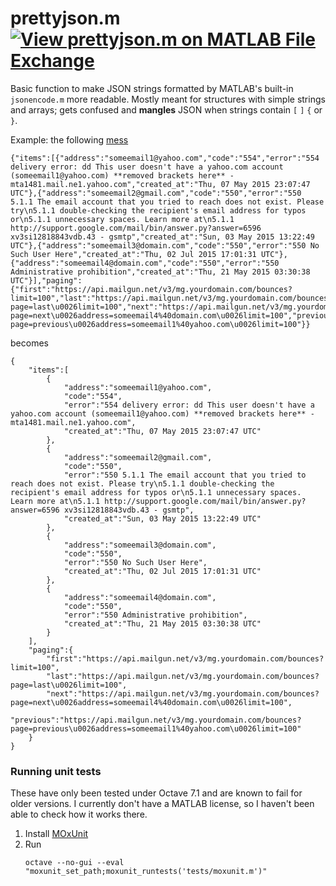 # prettyjson.m [![View prettyjson.m on MATLAB File Exchange](https://www.mathworks.com/matlabcentral/images/matlab-file-exchange.svg)](https://nl.mathworks.com/matlabcentral/fileexchange/72667-prettyjson-m)

Basic function to make JSON strings formatted by MATLAB's built-in `jsonencode.m` more readable. 
Mostly meant for structures with simple strings and arrays; gets confused and **mangles** JSON when strings contain `[` `]` `{` or `}`. 

Example: the following [mess](https://gist.github.com/tlongren/7697704d62f26235661e)

```
{"items":[{"address":"someemail1@yahoo.com","code":"554","error":"554 delivery error: dd This user doesn't have a yahoo.com account (someemail1@yahoo.com) **removed brackets here** - mta1481.mail.ne1.yahoo.com","created_at":"Thu, 07 May 2015 23:07:47 UTC"},{"address":"someemail2@gmail.com","code":"550","error":"550 5.1.1 The email account that you tried to reach does not exist. Please try\n5.1.1 double-checking the recipient's email address for typos or\n5.1.1 unnecessary spaces. Learn more at\n5.1.1 http://support.google.com/mail/bin/answer.py?answer=6596 xv3si12818843vdb.43 - gsmtp","created_at":"Sun, 03 May 2015 13:22:49 UTC"},{"address":"someemail3@domain.com","code":"550","error":"550 No Such User Here","created_at":"Thu, 02 Jul 2015 17:01:31 UTC"},{"address":"someemail4@domain.com","code":"550","error":"550 Administrative prohibition","created_at":"Thu, 21 May 2015 03:30:38 UTC"}],"paging":{"first":"https://api.mailgun.net/v3/mg.yourdomain.com/bounces?limit=100","last":"https://api.mailgun.net/v3/mg.yourdomain.com/bounces?page=last\u0026limit=100","next":"https://api.mailgun.net/v3/mg.yourdomain.com/bounces?page=next\u0026address=someemail4%40domain.com\u0026limit=100","previous":"https://api.mailgun.net/v3/mg.yourdomain.com/bounces?page=previous\u0026address=someemail1%40yahoo.com\u0026limit=100"}}
```

becomes

```
{
    "items":[
        {
            "address":"someemail1@yahoo.com", 
            "code":"554", 
            "error":"554 delivery error: dd This user doesn't have a yahoo.com account (someemail1@yahoo.com) **removed brackets here** - mta1481.mail.ne1.yahoo.com", 
            "created_at":"Thu, 07 May 2015 23:07:47 UTC"
        }, 
        {
            "address":"someemail2@gmail.com", 
            "code":"550", 
            "error":"550 5.1.1 The email account that you tried to reach does not exist. Please try\n5.1.1 double-checking the recipient's email address for typos or\n5.1.1 unnecessary spaces. Learn more at\n5.1.1 http://support.google.com/mail/bin/answer.py?answer=6596 xv3si12818843vdb.43 - gsmtp", 
            "created_at":"Sun, 03 May 2015 13:22:49 UTC"
        }, 
        {
            "address":"someemail3@domain.com", 
            "code":"550", 
            "error":"550 No Such User Here", 
            "created_at":"Thu, 02 Jul 2015 17:01:31 UTC"
        }, 
        {
            "address":"someemail4@domain.com", 
            "code":"550", 
            "error":"550 Administrative prohibition", 
            "created_at":"Thu, 21 May 2015 03:30:38 UTC"
        }
    ], 
    "paging":{
        "first":"https://api.mailgun.net/v3/mg.yourdomain.com/bounces?limit=100", 
        "last":"https://api.mailgun.net/v3/mg.yourdomain.com/bounces?page=last\u0026limit=100", 
        "next":"https://api.mailgun.net/v3/mg.yourdomain.com/bounces?page=next\u0026address=someemail4%40domain.com\u0026limit=100", 
        "previous":"https://api.mailgun.net/v3/mg.yourdomain.com/bounces?page=previous\u0026address=someemail1%40yahoo.com\u0026limit=100"
    }
}
```

### Running unit tests

These have only been tested under Octave 7.1 and are known to fail for older versions. I currently don't have a MATLAB license, so I haven't been able to check how it works there.

1. Install [MOxUnit](https://github.com/MOxUnit/MOxUnit)
2. Run
   ```shell
   octave --no-gui --eval "moxunit_set_path;moxunit_runtests('tests/moxunit.m')"
   ```